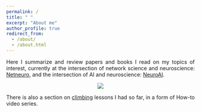 ```yaml
---
permalink: /
title: " "
excerpt: "About me"
author_profile: true
redirect_from: 
  - /about/
  - /about.html
---
```

<p align="justify"> Here I summarize and review papers and books I read on my topics of interest, currently at the intersection of network science and neuroscience: <a href="https://zahramor.github.io/netneuro/">Netneuro</a>, and the intersection of AI and neuroscience: <a href="https://zahramor.github.io/neuroai/">NeuroAI</a>.</p>
<p align="center"><img align="center" src="https://zahramor.github.io/images/intersections.png"></p>
<p align="justify">There is also a section on <a href="https://zahramor.github.io/climbing/">climbing</a> lessons I had so  far, in a form of How-to video series.</p>
